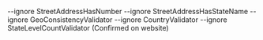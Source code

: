 --ignore StreetAddressHasNumber --ignore StreetAddressHasStateName --ignore GeoConsistencyValidator --ignore CountryValidator --ignore StateLevelCountValidator (Confirmed on website)
